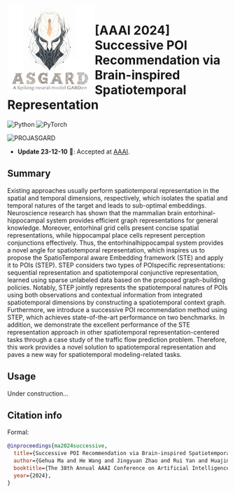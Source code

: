 <img src="https://github.com/genema/Noisy-Spiking-Neuron-Nets/raw/master/proj_logo.jpg" width="200px" align="left">

# [AAAI 2024] Successive POI Recommendation via Brain-inspired Spatiotemporal Representation

![Python](https://img.shields.io/badge/Python-3.8.16-brightgreen) ![PyTorch](https://img.shields.io/badge/PyTorch-1.12.1-brightgreen)

![PROJASGARD](https://img.shields.io/badge/Project-ASGARD-orange)

- **Update 23-12-10** 🎉: Accepted at [AAAI](https://aaai.org/aaai-conference/).


## Summary
Existing approaches usually perform spatiotemporal representation in the spatial and temporal dimensions, respectively, which isolates the spatial and temporal natures of the target and leads to sub-optimal embeddings. Neuroscience research has shown that the mammalian brain entorhinal-hippocampal system provides efficient graph representations for general knowledge. Moreover, entorhinal grid cells present concise spatial representations, while hippocampal place cells represent perception conjunctions effectively. Thus, the entorhinalhippocampal system provides a novel angle for spatiotemporal representation, which inspires us to propose the SpatioTemporal aware Embedding framework (STE) and apply it to POIs (STEP). STEP considers two types of POIspecific representations: sequential representation and spatiotemporal conjunctive representation, learned using sparse unlabeled data based on the proposed graph-building policies. Notably, STEP jointly represents the spatiotemporal natures of POIs using both observations and contextual information from integrated spatiotemporal dimensions by constructing a spatiotemporal context graph. Furthermore, we introduce a successive POI recommendation method using STEP, which achieves state-of-the-art performance on two benchmarks. In addition, we demonstrate the excellent performance of the STE representation approach in other spatiotemporal representation-centered tasks through a case study of the traffic flow prediction problem. Therefore, this work provides a novel solution to spatiotemporal representation and paves a new way for spatiotemporal modeling-related tasks.

## Usage

Under construction...


## Citation info

Formal:
```bibtex
@inproceedings{ma2024successive,
  title={Successive POI Recommendation via Brain-inspired Spatiotemporal Representation},
  author={Gehua Ma and He Wang and Jingyuan Zhao and Rui Yan and Huajin Tang},
  booktitle={The 38th Annual AAAI Conference on Artificial Intelligence},
  year={2024},
}
```
